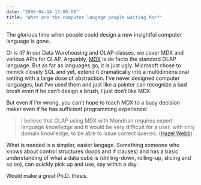 ```yaml
---
date: "2006-04-14 12:00:00"
title: "What are the computer langage people waiting for?"
---
```




The glorious time when people could design a new insightful computer language is gone.

Or is it? In our Data Warehousing and OLAP classes, we cover MDX and various APIs for OLAP. Arguably, [MDX](https://fr.wikipedia.org/wiki/MDX) is de facto the standard OLAP language. But as far as languages go, it is just ugly. Microsoft chose to mimick closely SQL and yet, extend it dramatically into a multidimensional setting with a large dose of abstraction. I&rsquo;ve never designed computer languages, but I&rsquo;ve used them and just like a painter can recognize a bad brush even if he can&rsquo;t design a brush, I just don&rsquo;t like MDX.

But even if I&rsquo;m wrong, you can&rsquo;t hope to teach MDX to a busy decision maker even if he has sufficient programming experience:
> I believe that OLAP using MDX with Mondrian requires expert language knowledge and it would be very difficult for a user, with only domain knowledge, to be able to issue correct queries. ([Hazel Webb](http://www.unbsj.ca/sase/csas/faculty/webb.html))


What is needed is a simpler, easier langage. Something someone who knows about control structures (loops and if clauses) and has a basic understanding of what a data cube is (drilling-down, rolling-up, slicing and so on), can quickly pick up and use, say within a day.

Would make a great Ph.D. thesis.

